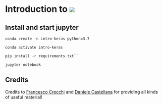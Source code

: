 # Introduction to ![](https://s3.amazonaws.com/keras.io/img/keras-logo-2018-large-1200.png)

## Install and start jupyter

    conda create -n intro-keras python=3.7

    conda activate intro-keras

    pip install -r requirements.txt``
    
    jupyter notebook


## Credits

Credits to [Francesco Crecchi](https://github.com/FrancescoCrecchi) and [Daniele Castellana](https://github.com/danielecastellana22) for providing all kinds of useful material!
